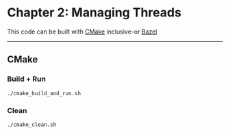 # Chapter 2: Managing Threads

This code can be built with [CMake](https://cmake.org/) inclusive-or [Bazel](https://bazel.build/)

---

## CMake

### Build + Run
```
./cmake_build_and_run.sh
```

### Clean
```
./cmake_clean.sh
```

